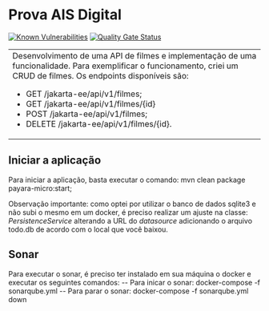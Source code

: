 # Prova AIS Digital
[![Known Vulnerabilities](https://snyk.io/test/github/ammirante/jakarta-ee-exemplo/badge.svg?targetFile=pom.xml)](https://snyk.io/test/github/ammirante/jakarta-ee-exemplo?targetFile=pom.xml) [![Quality Gate Status](http://localhost:9000/api/project_badges/measure?project=jakarta-ee&metric=alert_status)](http://localhost:9000/dashboard?id=jakarta-ee)

<table>
<tr>
<td>
 Desenvolvimento de uma API de filmes e implementação de uma funcionalidade. Para exemplificar o funcionamento, criei um CRUD de filmes.
 Os endpoints disponíveis são:
 
 - GET	/jakarta-ee/api/v1/filmes;
 - GET	/jakarta-ee/api/v1/filmes/{id}
 - POST	/jakarta-ee/api/v1/filmes;
 - DELETE	/jakarta-ee/api/v1/filmes/{id}.

</td>
</tr>
</table>

## Iniciar a aplicação
Para iniciar a aplicação, basta executar o comando: mvn clean package payara-micro:start;

Observação importante: como optei por utilizar o banco de dados sqlite3 e não subi o mesmo em um docker, é preciso realizar um ajuste na classe: *PersistenceService* alterando a URL do *datasource* adicionando o arquivo todo.db de acordo com o local que você baixou.
## Sonar
Para executar o sonar, é preciso ter instalado em sua máquina o docker e executar os seguintes comandos:
-- Para inicar o sonar: docker-compose -f sonarqube.yml
-- Para parar o sonar: docker-compose -f sonarqube.yml down